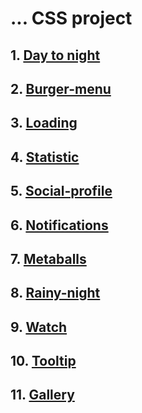 #  ... CSS project
## 1. [Day to night](https://codepen.io/ori-wiki/pen/QWxpjVy)
## 2. [Burger-menu](https://codepen.io/ori-wiki/pen/wvXowbw) 
## 3. [Loading](https://codepen.io/ori-wiki/pen/KKeLYXa)
## 4. [Statistic](https://codepen.io/ori-wiki/pen/KKBpWNe)
## 5. [Social-profile](https://codepen.io/ori-wiki/pen/wvxKGpR)
## 6. [Notifications](https://codepen.io/ori-wiki/pen/yLQaRMK)
## 7. [Metaballs](https://codepen.io/ori-wiki/pen/QWJKZeB)
## 8. [Rainy-night](https://codepen.io/ori-wiki/pen/KKrqmNO)
## 9. [Watch](https://codepen.io/ori-wiki/pen/yLQpboE)
## 10. [Tooltip](https://codepen.io/ori-wiki/pen/vYQRdME)
## 11. [Gallery](https://codepen.io/ori-wiki/pen/VwqaVaO)
